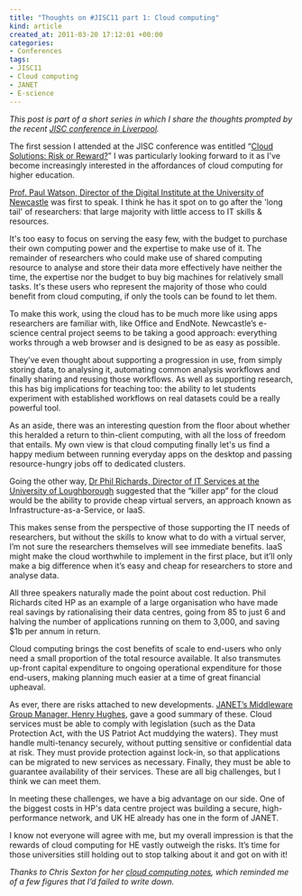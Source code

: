 ```yaml
--- 
title: "Thoughts on #JISC11 part 1: Cloud computing"
kind: article
created_at: 2011-03-20 17:12:01 +00:00
categories: 
- Conferences
tags: 
- JISC11
- Cloud computing
- JANET
- E-science
---
```

*This post is part of a short series in which I share the thoughts prompted by the recent [JISC conference in Liverpool][JISC11].*

The first session I attended at the JISC conference was entitled “[Cloud Solutions: Risk or Reward?][Session 1]” I was particularly looking forward to it as I've become increasingly interested in the affordances of cloud computing for higher education.


[Prof. Paul Watson, Director of the Digital Institute at the University of Newcastle][Watson] was first to speak. I think he has it spot on to go after the 'long tail' of researchers: that large majority with little access to IT skills & resources.

It's too easy to focus on serving the easy few, with the budget to purchase their own computing power and the expertise to make use of it. The remainder of researchers who could make use of shared computing resource to analyse and store their data more effectively have neither the time, the expertise nor the budget to buy big machines for relatively small tasks. It's these users who represent the majority of those who could benefit from cloud computing, if only the tools can be found to let them.


To make this work, using the cloud has to be much more like using apps researchers are familiar with, like Office and EndNote. Newcastle’s e-science central project seems to be taking a good approach: everything works through a web browser and is designed to be as easy as possible.

They’ve even thought about supporting a progression in use, from simply storing data, to analysing it, automating common analysis workflows and finally sharing and reusing those workflows. As well as supporting research, this has big implications for teaching too: the ability to let students experiment with established workflows on real datasets could be a really powerful tool.

As an aside, there was an interesting question from the floor about whether this heralded a return to thin-client computing, with all the loss of freedom that entails. My own view is that cloud computing finally let's us find a happy medium between running everyday apps on the desktop and passing resource-hungry jobs off to dedicated clusters.


Going the other way, [Dr Phil Richards, Director of IT Services at the University of Loughborough][Richards] suggested that the “killer app” for the cloud would be the ability to provide cheap virtual servers, an approach known as Infrastructure-as-a-Service, or IaaS.

This makes sense from the perspective of those supporting the IT needs of researchers, but without the skills to know what to do with a virtual server, I’m not sure the researchers themselves will see immediate benefits. IaaS might make the cloud worthwhile to implement in the first place, but it’ll only make a big difference when it’s easy and cheap for researchers to store and analyse data.


All three speakers naturally made the point about cost reduction. Phil Richards cited HP as an example of a large organisation who have made real savings by rationalising their data centres, going from 85 to just 6 and halving the number of applications running on them to 3,000, and saving $1b per annum in return.

Cloud computing brings the cost benefits of scale to end-users who only need a small proportion of the total resource available. It also transmutes up-front capital expenditure to ongoing operational expenditure for those end-users, making planning much easier at a time of great financial upheaval.


As ever, there are risks attached to new developments. [JANET’s Middleware Group Manager, Henry Hughes][Hughes], gave a good summary of these. Cloud services must be able to comply with legislation (such as the Data Protection Act, with the US Patriot Act muddying the waters). They must handle multi-tenancy securely, without putting sensitive or confidential data at risk. They must provide protection against lock-in, so that applications can be migrated to new services as necessary. Finally, they must be able to guarantee availability of their services. These are all big challenges, but I think we can meet them.


In meeting these challenges, we have a big advantage on our side. One of the biggest costs in HP's data centre project was building a secure, high-performance network, and UK HE already has one in the form of JANET.


I know not everyone will agree with me, but my overall impression is that the rewards of cloud computing for HE vastly outweigh the risks. It’s time for those universities still holding out to stop talking about it and got on with it!


*Thanks to Chris Sexton for her [cloud computing notes](http://cicsdir.blogspot.com/2011/03/clouds-and-clouds-and-feeling-strange.html), which reminded me of a few figures that I’d failed to write down.*


[JISC11]: http://www.jisc.ac.uk/events/2011/03/jisc11.aspx

[Session 1]: http://www.jisc.ac.uk/events/2011/03/jisc11/programme/1cloudsolutions.aspx

[Watson]: http://www.cs.ncl.ac.uk/people/paul.watson

[Richards]: http://www.lboro.ac.uk/admin/vc/emg/director-it.html

[Hughes]: http://websrvr01.ukerna.ac.uk/about/janet/staff/h.hughes.html
